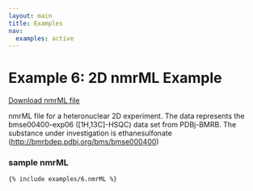 ```yaml
---
layout: main
title: Examples
nav:
  examples: active
---
```


# Example 6: 2D nmrML Example

<a href="/examples/6/bmse000400-exp06.nmrML">Download nmrML file</a>

nmrML file for a heteronuclear 2D experiment. The data represents the bmse00400-exp06 ([1H,13C]-HSQC) data set from PDBj-BMRB.
The substance under investigation is ethanesulfonate (http://bmrbdep.pdbj.org/bms/bmse000400)

### sample nmrML
```xml
{% include examples/6.nmrML %}
```
